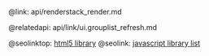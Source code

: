 @link: api/renderstack_render.md

@relatedapi:
	api/link/ui.grouplist_refresh.md

@seolinktop: [html5 library](https://webix.com)
@seolink: [javascript library list](https://webix.com/widget/list/)
